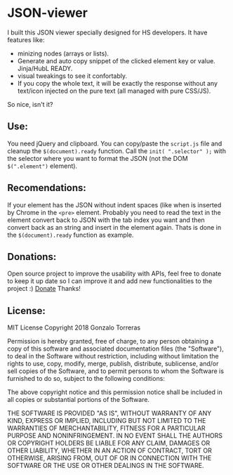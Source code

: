 # JSON-viewer
I built this JSON viewer specially designed for HS developers.
It have features like: 
- minizing nodes (arrays or lists).
- Generate and auto copy snippet of the clicked element key or value. Jinja/HubL READY.
- visual tweakings to see it confortably.
- If you copy the whole text,  it will be exactly the response without any text/icon injected on the pure text (all managed with pure CSS/JS).

So nice, isn't it?

## Use:
You need jQuery and clipboard.
You can copy/paste the `script.js` file and cleanup the `$(document).ready` function.
Call the `init( ".selector" );` with the selector where you want to format the JSON (not the DOM `$(".element")` element).

## Recomendations:
If your element has the JSON without indent spaces (like when is inserted by Chrome in the `<pre>` element.
Probably you need to read the text in the element convert back to JSON with the tab index you want and then convert back as an string and insert in the element again.
Thats is done in the `$(document).ready` function as example.

## Donations:
Open source project to improve the usability with APIs, feel free to donate to keep it up date so I can improve it and add new functionalities to the project :)
[Donate](https://www.paypal.com/cgi-bin/webscr?cmd=_s-xclick&hosted_button_id=KX6SJ8UE3Y7UA)
Thanks!

## License:
MIT License
Copyright 2018 Gonzalo Torreras

Permission is hereby granted, free of charge, to any person obtaining a copy of this software and associated documentation files (the "Software"), to deal in the Software without restriction, including without limitation the rights to use, copy, modify, merge, publish, distribute, sublicense, and/or sell copies of the Software, and to permit persons to whom the Software is furnished to do so, subject to the following conditions:

The above copyright notice and this permission notice shall be included in all copies or substantial portions of the Software.

THE SOFTWARE IS PROVIDED "AS IS", WITHOUT WARRANTY OF ANY KIND, EXPRESS OR IMPLIED, INCLUDING BUT NOT LIMITED TO THE WARRANTIES OF MERCHANTABILITY, FITNESS FOR A PARTICULAR PURPOSE AND NONINFRINGEMENT. IN NO EVENT SHALL THE AUTHORS OR COPYRIGHT HOLDERS BE LIABLE FOR ANY CLAIM, DAMAGES OR OTHER LIABILITY, WHETHER IN AN ACTION OF CONTRACT, TORT OR OTHERWISE, ARISING FROM, OUT OF OR IN CONNECTION WITH THE SOFTWARE OR THE USE OR OTHER DEALINGS IN THE SOFTWARE.
